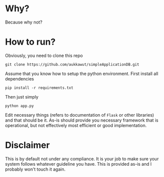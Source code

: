 # Why?

Because why not?

# How to run?

Obviously, you need to clone this repo

```
git clone https://github.com/aukkawut/simpleApplicationDB.git
```

Assume that you know how to setup the python environment. First install all dependencies

```
pip install -r requirements.txt
```
Then just simply

```
python app.py
```

Edit necessary things (refers to documentation of `Flask` or other libraries) and that should be it. As-is should provide you necessary framework that is operational, but not effectively most efficient or good implementation.

# Disclaimer

This is by default not under any compliance. It is your job to make sure your system follows whatever guideline you have. This is provided as-is and I probably won't touch it again.
